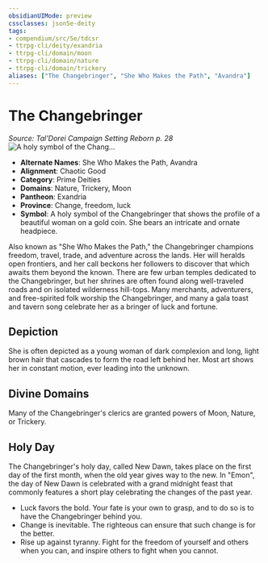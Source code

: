 ```yaml
---
obsidianUIMode: preview
cssclasses: json5e-deity
tags:
- compendium/src/5e/tdcsr
- ttrpg-cli/deity/exandria
- ttrpg-cli/domain/moon
- ttrpg-cli/domain/nature
- ttrpg-cli/domain/trickery
aliases: ["The Changebringer", "She Who Makes the Path", "Avandra"]
---
```

# The Changebringer
*Source: Tal'Dorei Campaign Setting Reborn p. 28* 
![A holy symbol of the Chang...](/3-Mechanics/CLI/deities/img/tdcsr-changebringer.webp#symbol "A holy symbol of the Changebringer that shows the profile of a beautiful woman on a gold coin. She bears an intricate and ornate headpiece.")

- **Alternate Names**: She Who Makes the Path, Avandra
- **Alignment**: Chaotic Good
- **Category**: Prime Deities
- **Domains**: Nature, Trickery, Moon
- **Pantheon**: Exandria
- **Province**: Change, freedom, luck
- **Symbol**: A holy symbol of the Changebringer that shows the profile of a beautiful woman on a gold coin. She bears an intricate and ornate headpiece.

Also known as "She Who Makes the Path," the Changebringer champions freedom, travel, trade, and adventure across the lands. Her will heralds open frontiers, and her call beckons her followers to discover that which awaits them beyond the known. There are few urban temples dedicated to the Changebringer, but her shrines are often found along well-traveled roads and on isolated wilderness hill-tops. Many merchants, adventurers, and free-spirited folk worship the Changebringer, and many a gala toast and tavern song celebrate her as a bringer of luck and fortune.

## Depiction

She is often depicted as a young woman of dark complexion and long, light brown hair that cascades to form the road left behind her. Most art shows her in constant motion, ever leading into the unknown.

## Divine Domains

Many of the Changebringer's clerics are granted powers of Moon, Nature, or Trickery.

## Holy Day

The Changebringer's holy day, called New Dawn, takes place on the first day of the first month, when the old year gives way to the new. In "Emon", the day of New Dawn is celebrated with a grand midnight feast that commonly features a short play celebrating the changes of the past year.

- Luck favors the bold. Your fate is your own to grasp, and to do so is to have the Changebringer behind you.  
- Change is inevitable. The righteous can ensure that such change is for the better.  
- Rise up against tyranny. Fight for the freedom of yourself and others when you can, and inspire others to fight when you cannot.
